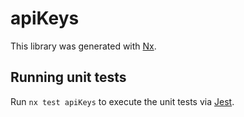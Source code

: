 # apiKeys

This library was generated with [Nx](https://nx.dev).

## Running unit tests

Run `nx test apiKeys` to execute the unit tests via [Jest](https://jestjs.io).
